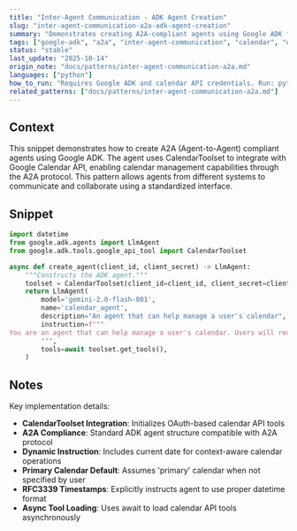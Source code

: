 ```yaml
---
title: "Inter-Agent Communication - ADK Agent Creation"
slug: "inter-agent-communication-a2a-adk-agent-creation"
summary: "Demonstrates creating A2A-compliant agents using Google ADK for calendar management functionality with OAuth integration."
tags: ["google-adk", "a2a", "inter-agent-communication", "calendar", "oauth"]
status: "stable"
last_update: "2025-10-14"
origin_note: "docs/patterns/inter-agent-communication-a2a.md"
languages: ["python"]
how_to_run: "Requires Google ADK and calendar API credentials. Run: python inter-agent-communication-a2a-adk-agent-creation.py"
related_patterns: ["docs/patterns/inter-agent-communication-a2a.md"]
---
```


## Context

This snippet demonstrates how to create A2A (Agent-to-Agent) compliant agents using Google ADK. The agent uses CalendarToolset to integrate with Google Calendar API, enabling calendar management capabilities through the A2A protocol. This pattern allows agents from different systems to communicate and collaborate using a standardized interface.

## Snippet

```python
import datetime
from google.adk.agents import LlmAgent
from google.adk.tools.google_api_tool import CalendarToolset

async def create_agent(client_id, client_secret) -> LlmAgent:
    """Constructs the ADK agent."""
    toolset = CalendarToolset(client_id=client_id, client_secret=client_secret)
    return LlmAgent(
        model='gemini-2.0-flash-001',
        name='calendar_agent',
        description="An agent that can help manage a user's calendar",
        instruction=f"""
You are an agent that can help manage a user's calendar. Users will request information about the state of their calendar or to make changes to their calendar. Use the provided tools for interacting with the calendar API. If not specified, assume the calendar the user wants is the 'primary' calendar. When using the Calendar API tools, use well-formed RFC3339 timestamps. Today is {datetime.datetime.now()}.
        """,
        tools=await toolset.get_tools(),
    )
```

## Notes

Key implementation details:

- **CalendarToolset Integration**: Initializes OAuth-based calendar API tools
- **A2A Compliance**: Standard ADK agent structure compatible with A2A protocol
- **Dynamic Instruction**: Includes current date for context-aware calendar operations
- **Primary Calendar Default**: Assumes 'primary' calendar when not specified by user
- **RFC3339 Timestamps**: Explicitly instructs agent to use proper datetime format
- **Async Tool Loading**: Uses await to load calendar API tools asynchronously
